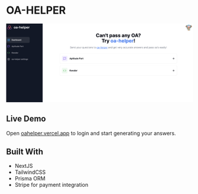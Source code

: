 # OA-HELPER

<img src="./public/oa-helper.png" hieght="800px"/>

## Live Demo
Open [oahelper.vercel.app](https://oahelper.vercel.app) to login and start generating your answers.


## Built With
- NextJS
- TailwindCSS
- Prisma ORM
- Stripe for payment integration
